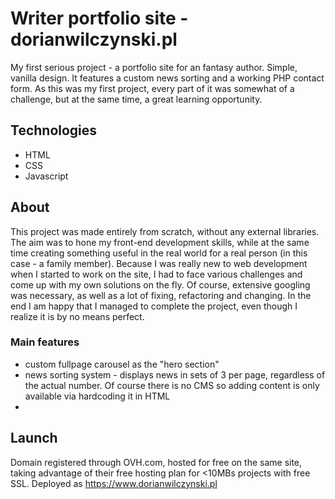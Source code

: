 # Writer portfolio site - dorianwilczynski.pl

My first serious project - a portfolio site for an fantasy author. Simple, vanilla design. It features a custom news sorting and a working PHP contact form. As this was my first project, every part of it was somewhat of a challenge, but at the same time, a great learning opportunity.

## Technologies

* HTML
* CSS
* Javascript

## About

This project was made entirely from scratch, without any external libraries. The aim was to hone my front-end development skills, while at the same time creating something useful in the real world for a real person (in this case - a family member). Because I was really new to web development when I started to work on the site, I had to face various challenges and come up with my own solutions on the fly. Of course, extensive googling was necessary, as well as a lot of fixing, refactoring and changing. In the end I am happy that I managed to complete the project, even though I realize it is by no means perfect.

### Main features
* custom fullpage carousel as the "hero section"
* news sorting system - displays news in sets of 3 per page, regardless of the actual number. Of course there is no CMS so adding content is only available via hardcoding it in HTML
*

## Launch

Domain registered through OVH.com, hosted for free on the same site, taking advantage of their free hosting plan for <10MBs projects with free SSL. Deployed as https://www.dorianwilczynski.pl

